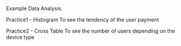 Example Data Analysis.

Practice1 - Histogram
  To see the tendency of the user payment
  
Practice2 - Cross Table
  To see the number of users depending on the device type
